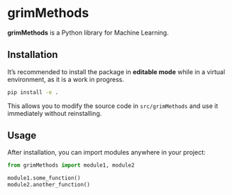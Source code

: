 
# grimMethods

**grimMethods** is a Python library for Machine Learning.

## Installation

It’s recommended to install the package in **editable mode** while in a virtual environment, as it is a work in progress.

```bash
pip install -e .
```

This allows you to modify the source code in `src/grimMethods` and use it immediately without reinstalling.

## Usage

After installation, you can import modules anywhere in your project:

```python
from grimMethods import module1, module2

module1.some_function()
module2.another_function()
```